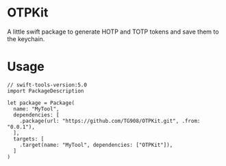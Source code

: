 # OTPKit

A little swift package to generate HOTP and TOTP tokens and save them to the keychain.

# Usage
```
// swift-tools-version:5.0
import PackageDescription

let package = Package(
  name: "MyTool",
  dependencies: [
    .package(url: "https://github.com/TG908/OTPKit.git", .from: "0.0.1"),
  ],
  targets: [
    .target(name: "MyTool", dependencies: ["OTPKit"]),
  ]
)
```
